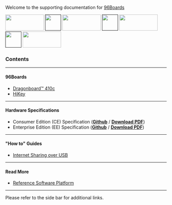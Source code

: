 Welcome to the supporting documentation for <a href="http://96boards.org" target="_blank">96Boards</a>

<a href="http://96boards.org" target="_blank"><img src="http://i.imgur.com/mKjYKTH.png" data-canonical-src="http://i.imgur.com/mKjYKTH.png" width="120" height="50" /></a>
[<img src="http://i.imgur.com/ou7F2lh.png" data-canonical-src="http://i.imgur.com/ou7F2lh.png" width="50" height="50" />]() 
<a href="https://www.96boards.org/products/ce/" target="_blank"><img src="http://i.imgur.com/QEilCHZ.png" data-canonical-src="http://i.imgur.com/QEilCHZ.png" width="120" height="50" /></a>
[<img src="http://i.imgur.com/ou7F2lh.png" data-canonical-src="http://i.imgur.com/ou7F2lh.png" width="50" height="50" />]() 
<a href="https://www.96boards.org/products/ee/" target="_blank"><img src="http://i.imgur.com/DLgo1qU.png" data-canonical-src="http://i.imgur.com/DLgo1qU.png" width="120" height="50" /></a>
[<img src="http://i.imgur.com/ou7F2lh.png" data-canonical-src="http://i.imgur.com/ou7F2lh.png" width="50" height="50" />]() 
<a href="https://www.96boards.org/products/mezzanine/" target="_blank"><img src="http://i.imgur.com/FU8ewZf.png" data-canonical-src="http://i.imgur.com/FU8ewZf.png" width="120" height="50" /></a>

### Contents

***

#### 96Boards
- [Dragonboard™ 410c](https://github.com/96boards/documentation/wiki/DragonBoard™-410c-Home)
- [HiKey](https://github.com/96boards/documentation/wiki/HiKey-Home)

***

#### Hardware Specifications

- Consumer Edition (CE) Specification (<a href="https://github.com/96boards/documentation/blob/master/96BoardsCESpecificationv1.0-EA1.pdf" target="_blank">**Github**</a>
 / [**Download PDF**](https://www.96boards.org/ce-specification))
- Enterprise Edition (EE) Specification (<a href="https://github.com/96boards/documentation/blob/master/96BoardsEESpecificationv1.0.pdf" target="_blank">**Github**</a>
 / [**Download PDF**](https://www.96boards.org/ee-specification))

***

#### "How to" Guides

- [Internet Sharing over USB](https://github.com/96boards/documentation/wiki/Sharing-Internet-connections-over-USB-on-96Boards)

***

#### Read More

- [Reference Software Platform](https://github.com/96boards/documentation/wiki/ReferencePlatform)

***

Please refer to the side bar for additional links.